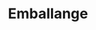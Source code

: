 ---
title: Emballange
description: "Vous trouverez ci-dessous une liste de sacs en plastique couramment utilisés pour l'emballage. Nous utilisons différents matériaux pour produire une variété de sacs en plastique, chaque type étant le mieux adapté à des fins différentes. Notre équipe de vente est heureuse de vous aider à choisir le bon type pour vos besoins."
image: src/assets/images/plastic-packaging.png
imageAlt: Sac en plastique alimentaire ordinaire
materials:
  - title: "PP | Polypropylène"
    id: pp
    description: Les sacs en polypropylène (PP) sont transparents et résistants aux perforations. Ceux-ci offrent un moyen efficace et simple de protéger et de stocker divers produits alimentaires. Ces sacs sont une excellente solution pour préserver la fraîcheur de vos produits en empêchant l'humidité de s'infiltrer.
    types:
      - title: Sachet uni
        id: pp-bottom
        variations:
          - thickness: "25"
            prodList: "ppbottom25mic"
          - thickness: "30"
            prodList: "ppbottom30mic"
          - thickness: "50"
            prodList: "ppbottom50mic"
          - thickness: "60"
            prodList: "ppbottom60mic"
      - title: Sachet à fermeture adhésive
        id: pp-side
        variations:
          - thickness: "30"
            prodList: "ppside30mic"
      - title: Blanc opaque
        id: pp-white
        variations:
          - thickness: "30"
            prodList: "ppwhite30mic"
  - title: "HDPE | Polyéthylène de haute densité​"
    id: hd
    description: Les sacs en polyéthylène haute densité (HDPE) sont plus résistants que d'autres à une épaisseur inférieure grâce à la densité du matériau. Ces sacs coûtent le moins cher par sac car moins de matériau est utilisé. Le HDPE est un matériau sans additif. Ce matériau a également les meilleures propriétés de rétention d'humidité ce qui en fait un excellent choix pour stocker vos produits.
    types:
      - title: Sachet uni
        id: hd-bottom
        variations:
          - thickness: "12"
            prodList: "hdbottom12mic"
          - thickness: "50"
            prodList: "hdbottom50mic"
      - title: Sac blanc ou turquoise
        id: hd-color
        variations:
          - thickness: "80"
            prodList: "hdbcolour80mic"
  - title: "LDPE | Polyéthylène de basse densité"
    id: ld
    description: Les sacs en polyéthylène de basse densité (LDPE) sont des emballages de haute qualité à un prix raisonnable. Le LDPE est flexible en termes de taille, de couleur et de style. Ce matériau est souple, mais aussi durable et résistant à la plupart des composés caustiques. Les sacs en LDPE peuvent être utilisés pour stocker des pièces de machines ou emballer des produits surgelés.
    types:
      - title: Sachet uni
        id: ld-plain
        variations:
          - thickness: "45"
            prodList: "ldplain45mic"
          - thickness: "50"
            prodList: "ldplain50mic"
          - thickness: "60"
            prodList: "ldplain60mic"
          - thickness: "80"
            prodList: "ldplain80mic"
          - thickness: "100"
            prodList: "ldplain100mic"
          - thickness: ""
            prodList: "ldzipper"
  - title: "NY/PE | Nylon / Polyéthylène"
    id: laminates
    description: Les plastique stratifié en nylon ou polyéthylène sont utilisés pour produire des sacs sous vide de qualité alimentaire. Les sacs sous vide aident à prolonger la durée de conservation d'une variété de produits. Ils offrent une excellente barrière de protection et gardent l'humidité en dehors de l'emballage.
    types:
      - title: Sac sous vide
        id: vacuum
        variations:
          - thickness: "70"
            prodList: "vacuum"
---